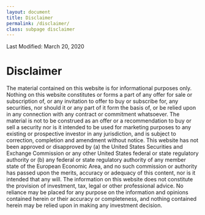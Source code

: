 ```yaml
---
layout: document
title: Disclaimer
permalink: /disclaimer/
class: subpage disclaimer
---
```


Last Modified: March 20, 2020

# Disclaimer

The material contained on this website is for informational purposes only. Nothing on this website constitutes or forms a part of any offer for sale or subscription of, or any invitation to offer to buy or subscribe for, any securities, nor should it or any part of it form the basis of, or be relied upon in any connection with any contract or commitment whatsoever. The material is not to be construed as an offer or a recommendation to buy or sell a security nor is it intended to be used for marketing purposes to any existing or prospective investor in any jurisdiction, and is subject to correction, completion and amendment without notice.  This website has not been approved or disapproved by (a) the United States Securities and Exchange Commission or any other United States federal or state regulatory authority or (b) any federal or state regulatory authority of any member state of the European Economic Area, and no such commission or authority has passed upon the merits, accuracy or adequacy of this content, nor is it intended that any will.  The information on this website does not constitute the provision of investment, tax, legal or other professional advice.  No reliance may be placed for any purpose on the information and opinions contained herein or their accuracy or completeness, and nothing contained herein may be relied upon in making any investment decision.
